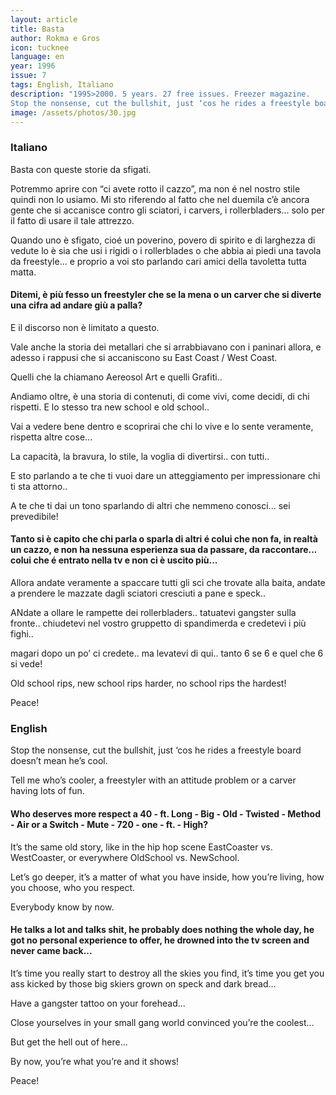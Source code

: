 ```yaml
---
layout: article
title: Basta
author: Rokma e Gros
icon: tucknee
language: en
year: 1996
issue: 7
tags: English, Italiano
description: "1995>2000. 5 years. 27 free issues. Freezer magazine.
Stop the nonsense, cut the bullshit, just ‘cos he rides a freestyle board doesn’t mean he’s cool. Tell me who’s cooler, a freestyler with an attitude problem or a carver having lots of fun..."
image: /assets/photos/30.jpg
---
```


### Italiano

Basta con queste storie da sfigati.

Potremmo aprire con “ci avete rotto il cazzo”, ma non é nel nostro stile quindi non lo usiamo. Mi sto riferendo al fatto che nel duemila c’è ancora gente che si accanisce contro gli sciatori, i carvers, i rollerbladers... solo per il fatto di usare il tale attrezzo.

Quando uno è sfigato, cioé un poverino, povero di spirito e di larghezza di vedute lo è sia che usi i rigidi o i rollerblades o che abbia ai piedi una tavola da freestyle...
e proprio a voi sto parlando cari amici della tavoletta tutta matta.

#### Ditemi, è più fesso un freestyler che se la mena o un carver che si diverte una cifra ad andare giù a palla?

E il discorso non è limitato a questo.

Vale anche la storia dei metallari che si arrabbiavano con i paninari allora, e adesso i rappusi che si accaniscono su East Coast / West Coast.

Quelli che la chiamano Aereosol Art e quelli Grafiti..

Andiamo oltre, è una storia di contenuti, di come vivi, come decidi, di chi rispetti.
E lo stesso tra new school e old school..

Vai a vedere bene dentro e scoprirai che chi lo vive e lo sente veramente, rispetta altre cose...

La capacità, la bravura, lo stile, la voglia di divertirsi.. con tutti..

E sto parlando a te che ti vuoi dare un atteggiamento per impressionare chi ti sta attorno..

A te che ti dai un tono sparlando di altri che nemmeno conosci... sei prevedibile!

#### Tanto si è capito che chi parla o sparla di altri é colui che non fa, in realtà un cazzo, e non ha nessuna esperienza sua da passare, da raccontare...  colui che é entrato nella tv e non ci è uscito più...

Allora andate veramente a spaccare tutti gli sci che trovate alla baita, andate a prendere le mazzate dagli sciatori cresciuti a pane e speck..

ANdate a ollare le rampette dei rollerbladers..
tatuatevi gangster sulla fronte..
chiudetevi nel vostro gruppetto di spandimerda e credetevi i più fighi..

magari dopo un po’ ci credete..
ma levatevi di qui..
tanto 6 se 6 e quel che 6 si vede!

Old school rips, new school rips harder, no school rips the hardest!

Peace!

### English

Stop the nonsense, cut the bullshit, just ‘cos he rides a freestyle board doesn’t mean he’s cool.

Tell me who’s cooler, a freestyler with an attitude problem or a carver having lots of fun.

#### Who deserves more respect a 40 - ft. Long - Big - Old - Twisted - Method - Air or a Switch - Mute - 720 - one - ft. - High?

It’s the same old story, like in the hip hop scene EastCoaster vs. WestCoaster, or everywhere OldSchool vs. NewSchool.

Let’s go deeper, it’s a matter of what you have inside, how you’re living, how you choose, who you respect.

Everybody know by now.

#### He talks a lot and talks shit, he probably does nothing the whole day, he got no personal experience to offer, he drowned into the tv screen and never came back...
It’s time you really start to destroy all the skies you find, it’s time you get you ass kicked by those big skiers grown on speck and dark bread...

Have a gangster tattoo on your forehead...

Close yourselves in your small gang world convinced you’re the coolest...

But get the hell out of here...

By now, you’re what you’re and it shows!

Peace!

